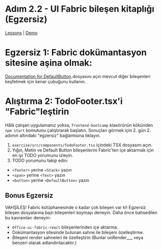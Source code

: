 # Adım 2.2 - UI Fabric bileşen kitaplığı (Egzersiz)


[Lessons](../../) | [Demo](../demo/)

# Egzersiz 1: Fabric dokümantasyon sitesine aşina olmak:


[Documentation for DefaultButton](https://developer.microsoft.com/en-us/fabric/#/components/button).dosyasını açın mevcut diğer bileşenleri keşfetmek için kenar çubuğunu kullanın.

# Alıştırma 2: TodoFooter.tsx'i "Fabric"leştirin

Hâlâ çalışan uygulamanız yoksa, `frontend-bootcamp` klasörünün kökünden `npm start` komutunu çalıştırarak başlatın. Sonuçları görmek için 2. gün 2. adımın altındaki "egzersiz" bağlantısına tıklayın.

1. `exercise/src/components/TodoFooter.tsx` içindeki TSX dosyasını açın.
2. Yığın, Metin ve Default Button bileşenlerini Fabric'ten içe aktarmak için en iyi TODO yorumunu izleyin.
3. TODO yorumunu takip edin:

- `<footer>` yerine `<Stack>` yazın
- `<span>` yerine `<Text>` yazın
- `<button>` yerine  `<DefaultButton>` yazın

## Bonus Egzersiz

VAHŞİLEŞ! Fabric kütüphanesinde o kadar çok bileşen var ki! Egzersiz bileşen dosyalarına bazı bileşenleri koymayı deneyin. Daha önce bahsedilen bu kavramları deneyin:

- `Office-uı-fabric-react` bileşenlerinden içe aktarma.
- Dokümantasyon sitesinde bulunan sahne ile bileşeni özelleştirme.
- Bileşeni render sahneleri ile özelleştirin (Bunlar onRender\_\_\_ veya benzeri olarak adlandırılacaktır.)
